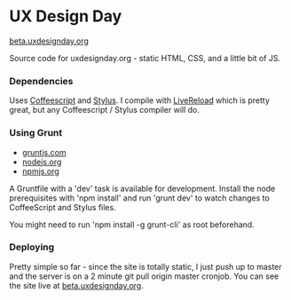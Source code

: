 UX Design Day
=============
[beta.uxdesignday.org](http://beta.uxdesignday.org)

Source code for uxdesignday.org - static HTML, CSS, and a little bit of JS.

### Dependencies

Uses [Coffeescript](http://coffeescript.org/) and [Stylus](http://learnboost.github.com/stylus/). I compile with [LiveReload](http://livereload.com/) which is pretty great, but any Coffeescript / Stylus compiler will do.

### Using Grunt

* [gruntjs.com](http://gruntjs.com/)
* [nodejs.org](http://nodejs.org/)
* [npmjs.org](https://npmjs.org/)

A Gruntfile with a 'dev' task is available for development. Install the node prerequisites with 'npm install' and run 'grunt dev' to watch changes to CoffeeScript and Stylus files.

You might need to run 'npm install -g grunt-cli' as root beforehand.

### Deploying

Pretty simple so far - since the site is totally static, I just push up to master and the server is on a 2 minute git pull origin master cronjob. You can see the site live at [beta.uxdesignday.org](http://beta.uxdesignday.org).